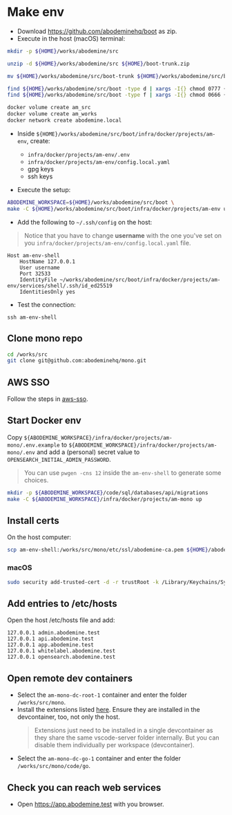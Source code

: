 # Make env

- Download https://github.com/abodeminehq/boot as zip.
- Execute in the host (macOS) terminal:

```sh
mkdir -p ${HOME}/works/abodemine/src

unzip -d ${HOME}/works/abodemine/src ${HOME}/boot-trunk.zip

mv ${HOME}/works/abodemine/src/boot-trunk ${HOME}/works/abodemine/src/boot

find ${HOME}/works/abodemine/src/boot -type d | xargs -I{} chmod 0777 {}
find ${HOME}/works/abodemine/src/boot -type f | xargs -I{} chmod 0666 {}

docker volume create am_src
docker volume create am_works
docker network create abodemine.local
```

- Inside `${HOME}/works/abodemine/src/boot/infra/docker/projects/am-env`, create:

  - `infra/docker/projects/am-env/.env`
  - `infra/docker/projects/am-env/config.local.yaml`
  - gpg keys
  - ssh keys

- Execute the setup:

```sh
ABODEMINE_WORKSPACE=${HOME}/works/abodemine/src/boot \
make -C ${HOME}/works/abodemine/src/boot/infra/docker/projects/am-env up
```

- Add the following to `~/.ssh/config` on the host:

> Notice that you have to change **username** with the one you've set
> on you `infra/docker/projects/am-env/config.local.yaml` file.

```
Host am-env-shell
    HostName 127.0.0.1
    User username
    Port 32533
    IdentityFile ~/works/abodemine/src/boot/infra/docker/projects/am-env/services/shell/.ssh/id_ed25519
    IdentitiesOnly yes
```

- Test the connection:

```shell
ssh am-env-shell
```

## Clone mono repo

```sh
cd /works/src
git clone git@github.com:abodeminehq/mono.git
```

## AWS SSO

Follow the steps in [aws-sso](aws-sso.md).

## Start Docker env

Copy `${ABODEMINE_WORKSPACE}/infra/docker/projects/am-mono/.env.example` to
`${ABODEMINE_WORKSPACE}/infra/docker/projects/am-mono/.env` and add
a (personal) secret value to `OPENSEARCH_INITIAL_ADMIN_PASSWORD`.

> You can use `pwgen -cns 12` inside the `am-env-shell` to generate some choices.

```sh
mkdir -p ${ABODEMINE_WORKSPACE}/code/sql/databases/api/migrations
make -C ${ABODEMINE_WORKSPACE}/infra/docker/projects/am-mono up
```

## Install certs

On the host computer:

```sh
scp am-env-shell:/works/src/mono/etc/ssl/abodemine-ca.pem ${HOME}/abodemine-ca.pem
```

### macOS

```sh
sudo security add-trusted-cert -d -r trustRoot -k /Library/Keychains/System.keychain ${HOME}/abodemine-ca.pem
```

## Add entries to /etc/hosts

Open the host /etc/hosts file and add:

```
127.0.0.1 admin.abodemine.test
127.0.0.1 api.abodemine.test
127.0.0.1 app.abodemine.test
127.0.0.1 whitelabel.abodemine.test
127.0.0.1 opensearch.abodemine.test
```

## Open remote dev containers

- Select the `am-mono-dc-root-1` container and enter the folder `/works/src/mono`.
- Install the extensions listed [here](vs-code.md). Ensure they are installed
  in the devcontainer, too, not only the host.
  > Extensions just need to be installed in a single devcontainer as they share
  > the same vscode-server folder internally. But you can disable them individually per
  > workspace (devcontainer).
- Select the `am-mono-dc-go-1` container and enter the folder `/works/src/mono/code/go`.

## Check you can reach web services

- Open https://app.abodemine.test with you browser.
